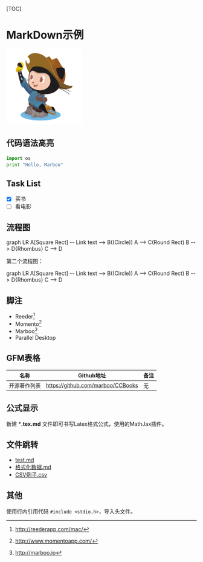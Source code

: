 [TOC]

# MarkDown示例
<img src="./minertocat.png" width="200px" />

## 代码语法高亮

```python
import os
print "Hello, Marboo"
```

## Task List

- [x] 买书
- [ ] 看电影

## 流程图
<div class="mermaid">
graph LR
    A[Square Rect] -- Link text --> B((Circle))
    A --> C(Round Rect)
    B --> D{Rhombus}
    C --> D
</div>

第二个流程图：

<div class="mermaid">
graph LR
    A[Square Rect] -- Link text --> B((Circle))
    A --> C(Round Rect)
    B --> D{Rhombus}
    C --> D
</div>

## 脚注

* Reeder[^1]
* Momento[^momento]
* Marboo[^!marboo]
* Parallel Desktop

[^1]: <http://reederapp.com/mac/>
[^momento]: <http://www.momentoapp.com/>
[^!marboo]: <http://marboo.io>

## GFM表格

名称 | Github地址 | 备注 
----- | ----- | ----
开源著作列表 | <https://github.com/marboo/CCBooks> | 无

## 公式显示

新建 ***.tex.md** 文件即可书写Latex格式公式，使用的MathJax插件。

## 文件跳转

- [test.md](./test.md)
- [格式化数据.md](格式化数据.md)
- [CSV例子.csv](./CSV例子.csv)

## 其他

使用行内引用代码 `#include <stdio.h>`，导入头文件。

